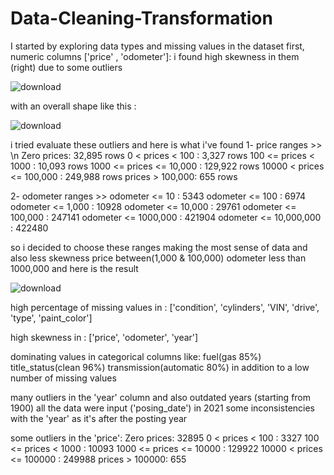 # Data-Cleaning-Transformation
I started by exploring data types and missing values in the dataset
first, numeric columns ['price' , 'odometer']:
i found high skewness in them (right) due to some outliers


![download](https://github.com/taha1048/Data-Cleaning-Transformation/assets/139405748/4d7f72f0-07dd-454e-a0b0-cb253985422d)

with an overall shape like this :

![download](https://github.com/taha1048/Data-Cleaning-Transformation/assets/139405748/a8293b46-390a-44ed-a426-25bcac1cc770)



i tried evaluate these outliers and here is what i've found
1- price ranges >> \n
Zero prices:  32,895 rows
0 < prices < 100 :  3,327 rows
100 <= prices < 1000 :  10,093 rows 
1000 <= prices <= 10,000 :  129,922 rows
10000 < prices <= 100,000 :  249,988 rows
prices > 100,000:  655 rows

2- odometer ranges >>
odometer <= 10 :  5343
odometer <= 100 : 6974
odometer <= 1,000 : 10928
odometer <= 10,000 : 29761
odometer <= 100,000 : 247141
odometer <= 1000,000 :  421904
odometer <= 10,000,000 : 422480

so i decided to choose these ranges making the most sense of data and also less skewness
price between(1,000 & 100,000) 
odometer less than 1000,000 
and here is the result 


![download](https://github.com/taha1048/Data-Cleaning-Transformation/assets/139405748/ba84a941-12e4-49c7-a6a4-e8682f74fa85)



high percentage of missing values in :
['condition', 'cylinders', 'VIN', 'drive', 'type', 'paint_color']

high skewness in : 
['price', 'odometer', 'year']

dominating values in categorical columns like:
fuel(gas 85%)
title_status(clean 96%)
transmission(automatic 80%)
in addition to a low number of missing values

many outliers in the 'year' column and also 
outdated years (starting from 1900)
all the data were input ('posing_date') in 2021
some inconsistencies with the 'year' as it's after the posting year

some outliers in the 'price':
Zero prices:  32895 
0 < prices < 100 :  3327 
100 <= prices < 1000 :  10093 
1000 <= prices <= 10000 :  129922 
10000 < prices <= 100000 :  249988 
prices > 100000:  655
